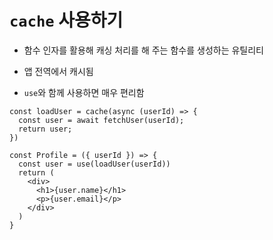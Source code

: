 ---
---

# `cache` 사용하기

<div class="flex">
<div class="flex-1">
<v-clicks>

- 함수 인자를 활용해 캐싱 처리를 해 주는 함수를 생성하는 유틸리티

- 앱 전역에서 캐시됨

- `use`와 함께 사용하면 매우 편리함

</v-clicks>
</div>
<div class="flex-1 pl-4">

```tsx
const loadUser = cache(async (userId) => {
  const user = await fetchUser(userId);
  return user;
})

const Profile = ({ userId }) => {
  const user = use(loadUser(userId))
  return (
    <div>
      <h1>{user.name}</h1>
      <p>{user.email}</p>
    </div>
  )
}
```

</div>
</div>

<!--
방금 살펴보신 예제는 컴포넌트 내에서 useMemo를 사용해서 Promise를 메모아이징하는 방식으로
동작했는데요, 앱 전역에서 사용할 수 있는 캐시를 제공하는 API로 cache가 존재합니다.

cache는 함수 인자를 활용해서 캐싱 처리를 해 주는 함수를 생성하는 유틸리티입니다.
함수 인자로 캐싱한다는 점을 간단하게 설명해보자면, 함수에 전달된 인자의 값이 바뀐 경우
함수를 재실행하고, 아니면 기존에 실행해뒀던 결과를 반환하는 것입니다.

캐싱은 앞서 말씀드렸다시피 앱 전역에서 캐싱되고요,
React Query의 경우를 생각하시면 편할 것 같습니다.

예시 코드를 보면 아실 수 있겠지만, use와 함께 사용했을 때 매우 편리합니다.
기존에 사용하던 useMemo 같은 코드나, 별도 커스텀 훅을 선언하는 코드 없이도,
use만 해 주면 컴포넌트 내에서 손쉽게 사용이 가능하단 점이 사용 시에 특히 편리하게 다가옵니다.
-->
